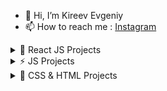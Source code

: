 - 👋 Hi, I’m Kireev Evgeniy
- 📫 How to reach me : [Instagram](https://instagram.com/ev_kireev?igshid=NmNmNjAwNzg=) 
	 
 <details><summary>🚀 React JS Projects</summary>
	
   1. [Pixema (React.js)](https://evgkireev.github.io/pixema/)
   2. [Pizza-shop React](https://evgkireev.github.io/React-pizza/).	
   3. [Blogofolio React](https://evgkireev.github.io/Blogofolio/).
   4. [Galerea React](https://evgkireev.github.io/Galerea/).
   5. [Marcoo-Shop (Next.js)](https://shop-marcooo.vercel.app/) in developing...	
   6. [Start-Next (Next.js)](https://next-js-sable-six.vercel.app/).
   7. [Photo Gallery React](https://evgkireev.github.io/photos-gallery/).
   8. [To-do React](https://evgkireev.github.io/todo-react-2/).
   9. [To-do (Firebase Backend)](https://evgkireev.github.io/Todo-React-Firebase-Backend/).
   10. [Currency Converter React](https://evgkireev.github.io/Currency-converter/).
   11. [Gues List React](https://evgkireev.github.io/Guest-list/).
   12. [Quiz React](https://evgkireev.github.io/quiz/).
   13. [Counter React](https://evgkireev.github.io/Counter/).
   14. [Modal React](https://evgkireev.github.io/modal/).
   15. covid-19 in developing.
  
</details>
  <details><summary>⚡ JS Projects</summary>
  
   1. [Trello JS](https://evgkireev.github.io/trello/).
   2. [To-do JS](https://evgkireev.github.io/todo-app/).
  
</details>
  <details><summary>🌱 CSS & HTML Projects</summary>
    
   1. [E-Commerce](https://evgkireev.github.io/testPro/).
   2. [E-Commerce(webinar-2)](https://evgkireev.github.io/E-commerce/).	
   3. [Shop HIMO](https://evgkireev.github.io/HIMO).
   4. [test offerrum]( https://evgkireev.github.io/Test-offerrum/).
   5. [PROTOTYPES AXIT](https://evgkireev.github.io/AXIT/).
   6. [PROTOTYPES ActiveBox](https://evgkireev.github.io/ActiveBox/). 
   7. Online store MARCHO.
   8. Online store GLEE.
   
</details>


